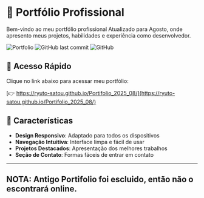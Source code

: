 # 📜 Portfólio Profissional

Bem-vindo ao meu portfólio profissional Atualizado para Agosto, onde apresento meus projetos, habilidades e experiência como desenvolvedor.

![Portfolio](https://img.shields.io/badge/Status-Online-brightgreen)
![GitHub last commit](https://img.shields.io/github/last-commit/ryuto-satou/Portifolio_2025_08)
![GitHub](https://img.shields.io/github/license/ryuto-satou/Portifolio_2025_08)


## 🚀 Acesso Rápido

Clique no link abaixo para acessar meu portfólio:

[👉 https://ryuto-satou.github.io/Portifolio_2025_08/](https://ryuto-satou.github.io/Portifolio_2025_08/)

## 🎯 Características

- **Design Responsivo**: Adaptado para todos os dispositivos
- **Navegação Intuitiva**: Interface limpa e fácil de usar
- **Projetos Destacados**: Apresentação dos melhores trabalhos
- **Seção de Contato**: Formas fáceis de entrar em contato

---
**NOTA:** Antigo Portifolio foi escluido, então não o escontrará online.
---
